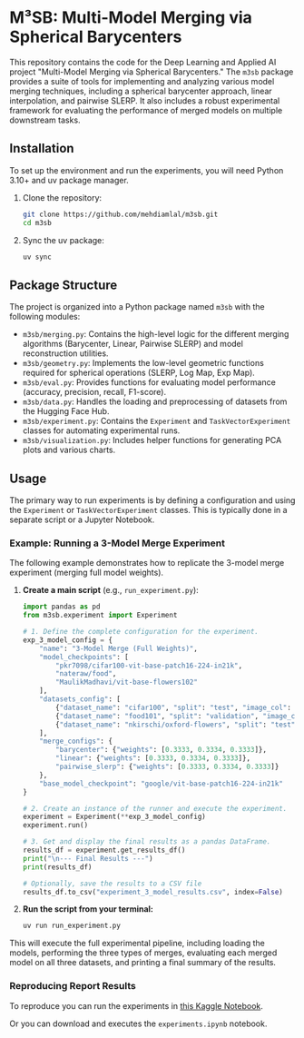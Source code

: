 
# M³SB: Multi-Model Merging via Spherical Barycenters

This repository contains the code for the Deep Learning and Applied AI project "Multi-Model Merging via Spherical Barycenters." The `m3sb` package provides a suite of tools for implementing and analyzing various model merging techniques, including a spherical barycenter approach, linear interpolation, and pairwise SLERP. It also includes a robust experimental framework for evaluating the performance of merged models on multiple downstream tasks.

## Installation

To set up the environment and run the experiments, you will need Python 3.10+ and uv package manager.

1.  Clone the repository:
    ```bash
    git clone https://github.com/mehdiamlal/m3sb.git
    cd m3sb
    ```

2.  Sync the uv package:
    ```bash
    uv sync
    ```

## Package Structure

The project is organized into a Python package named `m3sb` with the following modules:

-   `m3sb/merging.py`: Contains the high-level logic for the different merging algorithms (Barycenter, Linear, Pairwise SLERP) and model reconstruction utilities.
-   `m3sb/geometry.py`: Implements the low-level geometric functions required for spherical operations (SLERP, Log Map, Exp Map).
-   `m3sb/eval.py`: Provides functions for evaluating model performance (accuracy, precision, recall, F1-score).
-   `m3sb/data.py`: Handles the loading and preprocessing of datasets from the Hugging Face Hub.
-   `m3sb/experiment.py`: Contains the `Experiment` and `TaskVectorExperiment` classes for automating experimental runs.
-   `m3sb/visualization.py`: Includes helper functions for generating PCA plots and various charts.

## Usage

The primary way to run experiments is by defining a configuration and using the `Experiment` or `TaskVectorExperiment` classes. This is typically done in a separate script or a Jupyter Notebook.

### Example: Running a 3-Model Merge Experiment

The following example demonstrates how to replicate the 3-model merge experiment (merging full model weights).

1.  **Create a main script** (e.g., `run_experiment.py`):


    ```python
    import pandas as pd
    from m3sb.experiment import Experiment

    # 1. Define the complete configuration for the experiment.
    exp_3_model_config = {
        "name": "3-Model Merge (Full Weights)",
        "model_checkpoints": [
            "pkr7098/cifar100-vit-base-patch16-224-in21k",
            "nateraw/food",
            "MaulikMadhavi/vit-base-flowers102"
        ],
        "datasets_config": [
            {"dataset_name": "cifar100", "split": "test", "image_col": "img", "label_col": "fine_label"},
            {"dataset_name": "food101", "split": "validation", "image_col": "image", "label_col": "label"},
            {"dataset_name": "nkirschi/oxford-flowers", "split": "test", "image_col": "image", "label_col": "label"}
        ],
        "merge_configs": {
            "barycenter": {"weights": [0.3333, 0.3334, 0.3333]},
            "linear": {"weights": [0.3333, 0.3334, 0.3333]},
            "pairwise_slerp": {"weights": [0.3333, 0.3334, 0.3333]}
        },
        "base_model_checkpoint": "google/vit-base-patch16-224-in21k"
    }

    # 2. Create an instance of the runner and execute the experiment.
    experiment = Experiment(**exp_3_model_config)
    experiment.run()

    # 3. Get and display the final results as a pandas DataFrame.
    results_df = experiment.get_results_df()
    print("\n--- Final Results ---")
    print(results_df)

    # Optionally, save the results to a CSV file
    results_df.to_csv("experiment_3_model_results.csv", index=False)
    ```

2.  **Run the script from your terminal:**

    ```bash
    uv run run_experiment.py
    ```

This will execute the full experimental pipeline, including loading the models, performing the three types of merges, evaluating each merged model on all three datasets, and printing a final summary of the results.

### Reproducing Report Results
To reproduce you can run the experiments in [this Kaggle Notebook](https://www.kaggle.com/code/mehdiamlal/m3sb-experiments/).

Or you can download and executes the `experiments.ipynb` notebook.